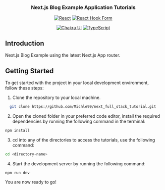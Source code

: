 <div align="center">
  <h3 align="center">Next.js Blog Example Application Tutorials</h3>

  [![React](https://img.shields.io/badge/-React-blue?logo=React)](https://reactjs.org/)
  [![React Hook Form](https://img.shields.io/badge/-Next.js-6E36F6?logo=Next.js&logoColor=white&color=black)](https://react-hook-form.com/)
 
  [![Chakra UI](https://img.shields.io/badge/-Chakra%20UI-6E36F6?logo=chakra-ui&logoColor=white&color=black)](https://chakra-ui.com)
  [![TypeScript](https://img.shields.io/badge/-TypeScript-45b3e0?logo=TypeScript&logoColor=white&color=45b3e0)](https://www.typescriptlang.org)


</div>

## Introduction

Next.js Blog Example using the latest Next.js App router. 

## Getting Started

To get started with the project in your local development environment, follow
these steps:

1. Clone the repository to your local machine.

```bash
  git clone https://github.com/Michle99/next_full_stack_tutorial.git
```

2. Open the cloned folder in your preferred code editor, install the required
   dependencies by running the following command in the terminal:

```bash
npm install
```

3. cd into any of the directories to access the tutorials, use the following command:

```bash
cd <directory-name>
```

4. Start the development server by running the following command:

```bash
npm run dev
```

You are now ready to go!

<br>